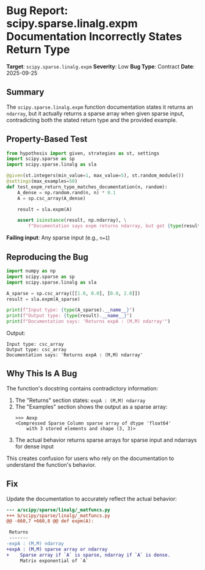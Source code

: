 # Bug Report: scipy.sparse.linalg.expm Documentation Incorrectly States Return Type

**Target**: `scipy.sparse.linalg.expm`
**Severity**: Low
**Bug Type**: Contract
**Date**: 2025-09-25

## Summary

The `scipy.sparse.linalg.expm` function documentation states it returns an `ndarray`, but it actually returns a sparse array when given sparse input, contradicting both the stated return type and the provided example.

## Property-Based Test

```python
from hypothesis import given, strategies as st, settings
import scipy.sparse as sp
import scipy.sparse.linalg as sla

@given(st.integers(min_value=1, max_value=5), st.random_module())
@settings(max_examples=50)
def test_expm_return_type_matches_documentation(n, random):
    A_dense = np.random.rand(n, n) * 0.1
    A = sp.csc_array(A_dense)

    result = sla.expm(A)

    assert isinstance(result, np.ndarray), \
        f"Documentation says expm returns ndarray, but got {type(result)}"
```

**Failing input**: Any sparse input (e.g., `n=1`)

## Reproducing the Bug

```python
import numpy as np
import scipy.sparse as sp
import scipy.sparse.linalg as sla

A_sparse = sp.csc_array([[1.0, 0.0], [0.0, 2.0]])
result = sla.expm(A_sparse)

print(f"Input type: {type(A_sparse).__name__}")
print(f"Output type: {type(result).__name__}")
print(f"Documentation says: 'Returns expA : (M,M) ndarray'")
```

Output:
```
Input type: csc_array
Output type: csc_array
Documentation says: 'Returns expA : (M,M) ndarray'
```

## Why This Is A Bug

The function's docstring contains contradictory information:

1. The "Returns" section states: `expA : (M,M) ndarray`
2. The "Examples" section shows the output as a sparse array:
   ```
   >>> Aexp
   <Compressed Sparse Column sparse array of dtype 'float64'
       with 3 stored elements and shape (3, 3)>
   ```
3. The actual behavior returns sparse arrays for sparse input and ndarrays for dense input

This creates confusion for users who rely on the documentation to understand the function's behavior.

## Fix

Update the documentation to accurately reflect the actual behavior:

```diff
--- a/scipy/sparse/linalg/_matfuncs.py
+++ b/scipy/sparse/linalg/_matfuncs.py
@@ -660,7 +660,8 @@ def expm(A):

 Returns
 -------
-expA : (M,M) ndarray
+expA : (M,M) sparse array or ndarray
+    Sparse array if `A` is sparse, ndarray if `A` is dense.
     Matrix exponential of `A`
```
